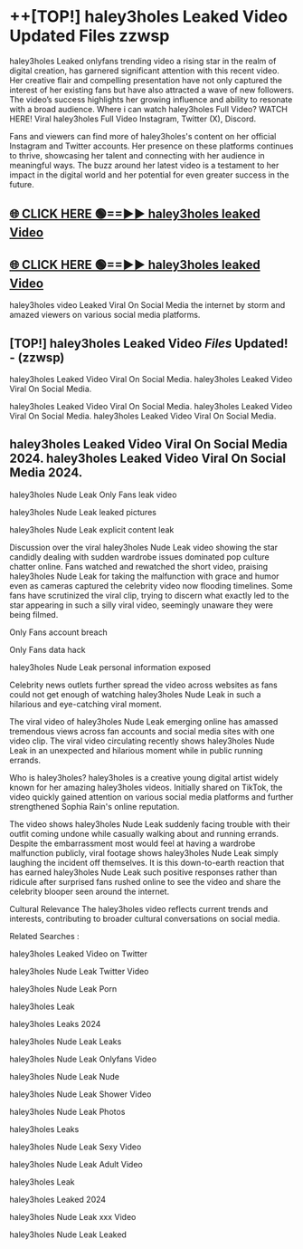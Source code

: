 # ++[TOP!] haley3holes Leaked Video Updated Files zzwsp<br>

haley3holes Leaked onlyfans trending video a rising star in the realm of digital creation, has garnered significant attention with this recent video. Her creative flair and compelling presentation have not only captured the interest of her existing fans but have also attracted a wave of new followers. The video’s success highlights her growing influence and ability to resonate with a broad audience.
Where i can watch haley3holes Full Video? WATCH HERE! Viral haley3holes Full Video Instagram, Twitter (X), Discord.


Fans and viewers can find more of haley3holes's content on her official Instagram and Twitter accounts. Her presence on these platforms continues to thrive, showcasing her talent and connecting with her audience in meaningful ways. The buzz around her latest video is a testament to her impact in the digital world and her potential for even greater success in the future.


## [🌐 CLICK HERE 🟢==►► haley3holes leaked Video ](https://xnudes.xyz/go)

## [🌐 CLICK HERE 🟢==►► haley3holes leaked Video ](https://xnudes.xyz/go)



haley3holes video Leaked Viral On Social Media the internet by storm and amazed viewers on various social media platforms.


## [TOP!] haley3holes Leaked Video *Files* Updated! - (zzwsp)

haley3holes Leaked Video Viral On Social Media. haley3holes Leaked Video Viral On Social Media.

haley3holes Leaked Video Viral On Social Media. haley3holes Leaked Video Viral On Social Media. haley3holes Leaked Video Viral On Social Media.


## haley3holes Leaked Video Viral On Social Media 2024. haley3holes Leaked Video Viral On Social Media 2024.
haley3holes Nude Leak Only Fans leak video

haley3holes Nude Leak leaked pictures

haley3holes Nude Leak explicit content leak

Discussion over the viral haley3holes Nude Leak video showing the star candidly dealing with sudden wardrobe issues dominated pop culture chatter online. Fans watched and rewatched the short video, praising haley3holes Nude Leak for taking the malfunction with grace and humor even as cameras captured the celebrity video now flooding timelines. Some fans have scrutinized the viral clip, trying to discern what exactly led to the star appearing in such a silly viral video, seemingly unaware they were being filmed.


Only Fans account breach

Only Fans data hack

haley3holes Nude Leak personal information exposed

Celebrity news outlets further spread the video across websites as fans could not get enough of watching haley3holes Nude Leak in such a hilarious and eye-catching viral moment.


The viral video of haley3holes Nude Leak emerging online has amassed tremendous views across fan accounts and social media sites with one video clip. The viral video circulating recently shows haley3holes Nude Leak in an unexpected and hilarious moment while in public running errands.


Who is haley3holes? haley3holes is a creative young digital artist widely known for her amazing haley3holes videos. Initially shared on TikTok, the video quickly gained attention on various social media platforms and further strengthened Sophia Rain's online reputation.

The video shows haley3holes Nude Leak suddenly facing trouble with their outfit coming undone while casually walking about and running errands. Despite the embarrassment most would feel at having a wardrobe malfunction publicly, viral footage shows haley3holes Nude Leak simply laughing the incident off themselves. It is this down-to-earth reaction that has earned haley3holes Nude Leak such positive responses rather than ridicule after surprised fans rushed online to see the video and share the celebrity blooper seen around the internet.

Cultural Relevance The haley3holes video reflects current trends and interests, contributing to broader cultural conversations on social media.

Related Searches :

haley3holes Leaked Video on Twitter

haley3holes Nude Leak Twitter Video

haley3holes Nude Leak Porn

haley3holes Leak 

haley3holes Leaks 2024

haley3holes Nude Leak Leaks

haley3holes Nude Leak Onlyfans Video

haley3holes Nude Leak Nude

haley3holes Nude Leak Shower Video

haley3holes Nude Leak Photos

haley3holes Leaks

haley3holes Nude Leak Sexy Video

haley3holes Nude Leak Adult Video

haley3holes Leak

haley3holes Leaked 2024

haley3holes Nude Leak xxx Video

haley3holes Nude Leak Leaked